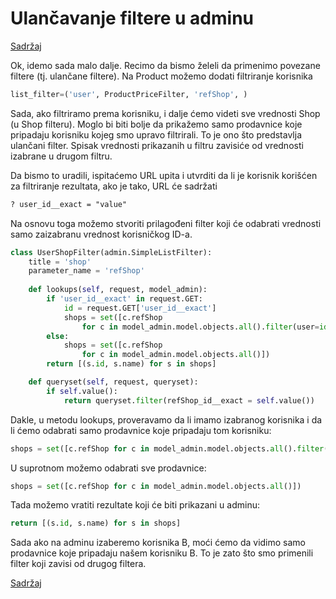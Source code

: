 
# Ulančavanje filtere u adminu

[Sadržaj](00_sadrzaj.md)

Ok, idemo sada malo dalje. Recimo da bismo želeli da primenimo povezane filtere (tj. ulančane filtere). Na Product možemo dodati filtriranje korisnika

```py
list_filter=('user', ProductPriceFilter, 'refShop', )
```

Sada, ako filtriramo prema korisniku, i dalje ćemo videti sve vrednosti Shop (u Shop filteru). Moglo bi biti bolje da prikažemo samo prodavnice koje pripadaju korisniku kojeg smo upravo filtrirali. To je ono što predstavlja ulančani filter. Spisak vrednosti prikazanih u filtru zavisiće od vrednosti izabrane u drugom filtru.

Da bismo to uradili, ispitaćemo URL upita i utvrditi da li je korisnik korišćen za filtriranje rezultata, ako je tako, URL će sadržati

```html
? user_id__exact = "value"
```

Na osnovu toga možemo stvoriti prilagođeni filter koji će odabrati vrednosti samo zaizabranu vrednost korisničkog ID-a.

```py
class UserShopFilter(admin.SimpleListFilter):
    title = 'shop'
    parameter_name = 'refShop'
    
    def lookups(self, request, model_admin):
        if 'user_id__exact' in request.GET:
            id = request.GET['user_id__exact']
            shops = set([c.refShop
                for c in model_admin.model.objects.all().filter(user=id)])
        else:
            shops = set([c.refShop
                for c in model_admin.model.objects.all()])
        return [(s.id, s.name) for s in shops]

    def queryset(self, request, queryset):
        if self.value():
            return queryset.filter(refShop_id__exact = self.value())
```

Dakle, u metodu lookups, proveravamo da li imamo izabranog korisnika i da li ćemo odabrati samo prodavnice koje pripadaju tom korisniku:

```py
shops = set([c.refShop for c in model_admin.model.objects.all().filter(user=id)])
```

U suprotnom možemo odabrati sve prodavnice:

```py
shops = set([c.refShop for c in model_admin.model.objects.all()])
```

Tada možemo vratiti rezultate koji će biti prikazani u adminu:

```py
return [(s.id, s.name) for s in shops]
```

Sada ako na adminu izaberemo korisnika B, moći ćemo da vidimo samo prodavnice koje pripadaju našem korisniku B. To je zato što smo primenili filter koji zavisi od drugog filtera.

[Sadržaj](00_sadrzaj.md)
